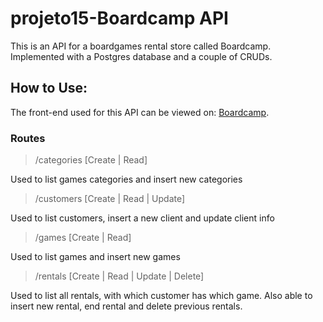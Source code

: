 # projeto15-Boardcamp API

This is an API for a boardgames rental store called Boardcamp. Implemented with a Postgres database and a couple of CRUDs.

## How to Use:

The front-end used for this API can be viewed on: [Boardcamp](https://github.com/bootcamp-ra/boardcamp-front).

### Routes

> /categories [Create | Read]

Used to list games categories and insert new categories

> /customers [Create | Read | Update]

Used to list customers, insert a new client and update client info

> /games [Create | Read]

Used to list games and insert new games

> /rentals [Create | Read | Update | Delete]

Used to list all rentals, with which customer has which game. Also able to insert new rental, end rental and delete previous rentals.
